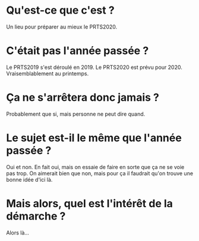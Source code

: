 # Qu'est-ce que c'est ?

Un lieu pour préparer au mieux le PRTS2020.

# C'était pas l'année passée ?

Le PRTS2019 s'est déroulé en 2019. Le PRTS2020 est prévu pour 2020. Vraisemblablement au printemps.

# Ça ne s'arrêtera donc jamais ?

Probablement que si, mais personne ne peut dire quand.

# Le sujet est-il le même que l'année passée ?

Oui et non. En fait oui, mais on essaie de faire en sorte que ça ne se voie pas trop. On aimerait bien que non, mais pour ça il faudrait qu'on trouve une bonne idée d'ici là.

# Mais alors, quel est l'intérêt de la démarche ?

Alors là...
